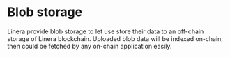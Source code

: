 # Blob storage

Linera provide blob storage to let use store their data to an off-chain storage of Linera blockchain. Uploaded blob data will be indexed on-chain, then could be fetched by any on-chain application easily.
